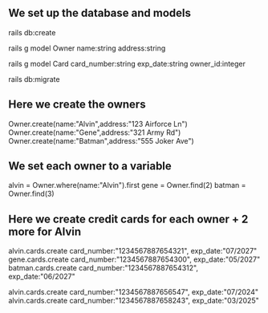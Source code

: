 
We set up the database and models
---------------------------------
rails db:create

rails g model Owner name:string address:string

rails g model Card card_number:string exp_date:string owner_id:integer

rails db:migrate

Here we create the owners
---------------------------------
Owner.create(name:"Alvin",address:"123 Airforce Ln")
Owner.create(name:"Gene",address:"321 Army Rd")
Owner.create(name:"Batman",address:"555 Joker Ave")

We set each owner to a variable
---------------------------------
alvin = Owner.where(name:"Alvin").first
gene = Owner.find(2)
batman = Owner.find(3)

Here we create credit cards for each owner + 2 more for Alvin
---------------------------------
alvin.cards.create card_number:"1234567887654321", exp_date:"07/2027" 
gene.cards.create card_number:"1234567887654300", exp_date:"05/2027" 
batman.cards.create card_number:"1234567887654312", exp_date:"06/2027" 

alvin.cards.create card_number:"1234567887656547", exp_date:"07/2024" 
alvin.cards.create card_number:"1234567887658243", exp_date:"03/2025" 





